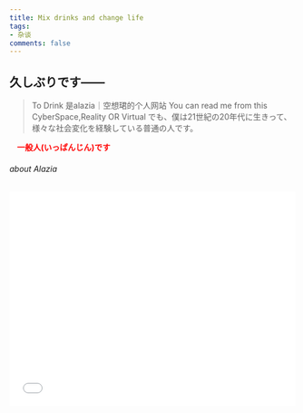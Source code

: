 ```yaml
---
title: Mix drinks and change life
tags: 
- 杂谈
comments: false
---
```



久しぶりです——
----------------------------------------------
>To Drink 是alazia｜空想珺的个人网站
You can read me from this CyberSpace,Reality OR Virtual
でも、僕は21世紀の20年代に生きって、様々な社会変化を経験している普通の人です。

<b><p style="color:red;">&nbsp;&nbsp;&nbsp;&nbsp;一般人(いっぱんじん)です
</p></b>

<!--more-->

###### about Alazia
<div style="position: relative; width: 100%; height: 0; padding-bottom: 75%;">
<iframe src="//player.bilibili.com/player.html?aid=8620364&cid=14196107&page=1" 
scrolling="no" 
border="0" 
frameborder="no" 
framespacing="0" 
allowfullscreen="true" 
style="position: absolute; width: 100%; height:100%; left: 0; top: 0;"> </iframe>
</div>

